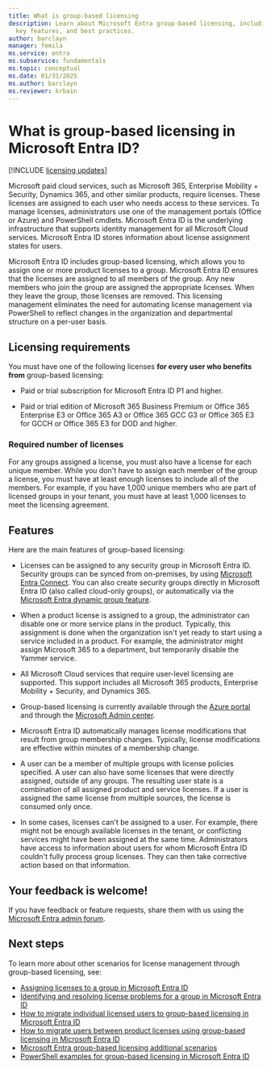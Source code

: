 ```yaml
---
title: What is group-based licensing
description: Learn about Microsoft Entra group-based licensing, including how it works,
  key features, and best practices.
author: barclayn
manager: femila
ms.service: entra
ms.subservice: fundamentals
ms.topic: conceptual
ms.date: 01/31/2025
ms.author: barclayn
ms.reviewer: krbain
---
```


# What is group-based licensing in Microsoft Entra ID?

[!INCLUDE [licensing updates](~/includes/licensing-change.md)]

Microsoft paid cloud services, such as Microsoft 365, Enterprise Mobility + Security, Dynamics 365, and other similar products, require licenses. These licenses are assigned to each user who needs access to these services. To manage licenses, administrators use one of the management portals (Office or Azure) and PowerShell cmdlets. Microsoft Entra ID is the underlying infrastructure that supports identity management for all Microsoft Cloud services. Microsoft Entra ID stores information about license assignment states for users.

Microsoft Entra ID includes group-based licensing, which allows you to assign one or more product licenses to a group. Microsoft Entra ID ensures that the licenses are assigned to all members of the group. Any new members who join the group are assigned the appropriate licenses. When they leave the group, those licenses are removed. This licensing management eliminates the need for automating license management via PowerShell to reflect changes in the organization and departmental structure on a per-user basis.

## Licensing requirements

You must have one of the following licenses **for every user who benefits from** group-based licensing:

- Paid or trial subscription for Microsoft Entra ID P1 and higher.

- Paid or trial edition of Microsoft 365 Business Premium or Office 365 Enterprise E3 or Office 365 A3 or Office 365 GCC G3 or Office 365 E3 for GCCH or Office 365 E3 for DOD and higher.

### Required number of licenses

For any groups assigned a license, you must also have a license for each unique member. While you don't have to assign each member of the group a license, you must have at least enough licenses to include all of the members. For example, if you have 1,000 unique members who are part of licensed groups in your tenant, you must have at least 1,000 licenses to meet the licensing agreement.

## Features

Here are the main features of group-based licensing:

- Licenses can be assigned to any security group in Microsoft Entra ID. Security groups can be synced from on-premises, by using [Microsoft Entra Connect](~/identity/hybrid/connect/whatis-azure-ad-connect.md). You can also create security groups directly in Microsoft Entra ID (also called cloud-only groups), or automatically via the [Microsoft Entra dynamic group feature](~/identity/users/groups-create-rule.md).

- When a product license is assigned to a group, the administrator can disable one or more service plans in the product. Typically, this assignment is done when the organization isn't yet ready to start using a service included in a product. For example, the administrator might assign Microsoft 365 to a department, but temporarily disable the Yammer service.

- All Microsoft Cloud services that require user-level licensing are supported. This support includes all Microsoft 365 products, Enterprise Mobility + Security, and Dynamics 365.

- Group-based licensing is currently available through the [Azure portal](https://portal.azure.com) and through the [Microsoft Admin center](https://admin.microsoft.com/).

- Microsoft Entra ID automatically manages license modifications that result from group membership changes. Typically, license modifications are effective within minutes of a membership change.

- A user can be a member of multiple groups with license policies specified. A user can also have some licenses that were directly assigned, outside of any groups. The resulting user state is a combination of all assigned product and service licenses. If a user is assigned the same license from multiple sources, the license is consumed only once.

- In some cases, licenses can't be assigned to a user. For example, there might not be enough available licenses in the tenant, or conflicting services might have been assigned at the same time. Administrators have access to information about users for whom Microsoft Entra ID couldn't fully process group licenses. They can then take corrective action based on that information.

## Your feedback is welcome!

If you have feedback or feature requests, share them with us using the [Microsoft Entra admin forum](https://feedback.azure.com/d365community/forum/22920db1-ad25-ec11-b6e6-000d3a4f0789).

## Next steps

To learn more about other scenarios for license management through group-based licensing, see:

- [Assigning licenses to a group in Microsoft Entra ID](~/identity/users/licensing-groups-assign.md)
- [Identifying and resolving license problems for a group in Microsoft Entra ID](~/identity/users/licensing-groups-resolve-problems.md)
- [How to migrate individual licensed users to group-based licensing in Microsoft Entra ID](~/identity/users/licensing-groups-migrate-users.md)
- [How to migrate users between product licenses using group-based licensing in Microsoft Entra ID](~/identity/users/licensing-groups-change-licenses.md)
- [Microsoft Entra group-based licensing additional scenarios](~/identity/users/licensing-group-advanced.md)
- [PowerShell examples for group-based licensing in Microsoft Entra ID](~/identity/users/licensing-ps-examples.md)
